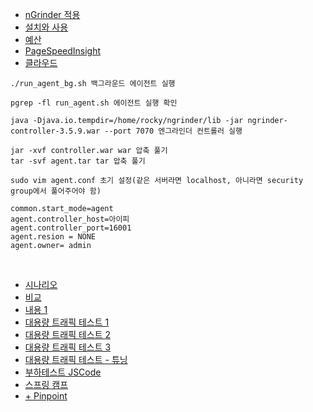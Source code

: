 - [nGrinder 적용](https://notspoon.tistory.com/48)
- [설치와 사용](https://velog.io/@gjwjdghk123/nGrinder-%EC%84%A4%EC%B9%98%ED%95%98%EA%B8%B0-%EB%B0%8F-%ED%85%8C%EC%8A%A4%ED%8A%B8-%ED%95%B4%EB%B3%B4%EA%B8%B0)
- [예산](https://velog.io/@sontulip/web-performance-budget)
- [PageSpeedInsight](https://pagespeed.web.dev/)
- [클라우드](https://velog.io/@dydgjs2016/nGrinder-%EC%84%A4%EC%B9%98-%EB%B0%8F-%ED%85%8C%EC%8A%A4%ED%8A%B8-%ED%95%B4%EB%B3%B4%EA%B8%B0)
```
./run_agent_bg.sh 백그라운드 에이전트 실행

pgrep -fl run_agent.sh 에이전트 실행 확인

java -Djava.io.tempdir=/home/rocky/ngrinder/lib -jar ngrinder-controller-3.5.9.war --port 7070 엔그라인더 컨트롤러 실행

jar -xvf controller.war war 압축 풀기
tar -svf agent.tar tar 압축 풀기

sudo vim agent.conf 초기 설정(같은 서버라면 localhost, 아니라면 security group에서 풀어주어야 함)

common.start_mode=agent
agent.controller_host=아이피
agent.controller_port=16001
agent.resion = NONE
agent.owner= admin

```
<br>

- [시나리오](https://kirinman.tistory.com/102)
- [비교](https://baeji-develop.tistory.com/118)
- [내용 1](https://giron.tistory.com/83)
- [대용량 트래픽 테스트 1](https://velog.io/@zo_meong/Project-ngrinder-%EB%8C%80%EC%9A%A9%EB%9F%89-%ED%8A%B8%EB%9E%98%ED%94%BD-%ED%85%8C%EC%8A%A4%ED%8A%B8-3-time-out)
- [대용량 트래픽 테스트 2](https://afuew.tistory.com/20)
- [대용량 트래픽 테스트 3](https://2021-pick-git.github.io/practice-nGrinder/)
- [대용량 트래픽 테스트 - 튜닝](https://velog.io/@nick9999/Outstagram-nGrinder%EB%A5%BC-%ED%99%9C%EC%9A%A9%ED%95%9C-%EB%B6%80%ED%95%98-%ED%85%8C%EC%8A%A4%ED%8A%B8-%ED%9B%84-%EC%84%B1%EB%8A%A5-%ED%8A%9C%EB%8B%9D)
- [부하테스트 JSCode](https://www.youtube.com/playlist?list=PLtUgHNmvcs6qAqWz-UhH-_ploSbK2eHwG)
- [스프링 캠프](https://www.youtube.com/watch?v=jWxUMtum-H0)
- [+ Pinpoint](https://velog.io/@max9106/nGrinderPinpoint-test1)
